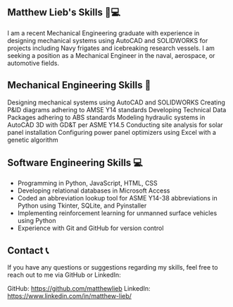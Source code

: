## Matthew Lieb's Skills 🔧💻


I am a recent Mechanical Engineering graduate with experience in designing mechanical systems using AutoCAD and SOLIDWORKS for projects including Navy frigates and icebreaking research vessels. I am seeking a position as a Mechanical Engineer in the naval, aerospace, or automotive fields.

## Mechanical Engineering Skills 🔧


Designing mechanical systems using AutoCAD and SOLIDWORKS
Creating P&ID diagrams adhering to AMSE Y14 standards
Developing Technical Data Packages adhering to ABS standards
Modeling hydraulic systems in AutoCAD 3D with GD&T per ASME Y14.5
Conducting site analysis for solar panel installation
Configuring power panel optimizers using Excel with a genetic algorithm

## Software Engineering Skills 💻


- Programming in Python, JavaScript, HTML, CSS
- Developing relational databases in Microsoft Access
- Coded an abbreviation lookup tool for ASME Y14-38 abbreviations in Python using Tkinter, SQLite, and Pyinstaller
- Implementing reinforcement learning for unmanned surface vehicles using Python
- Experience with Git and GitHub for version control


## Contact 📞

If you have any questions or suggestions regarding my skills, feel free to reach out to me via GitHub or LinkedIn:

GitHub: https://github.com/matthewlieb
LinkedIn: https://www.linkedin.com/in/matthew-lieb/
